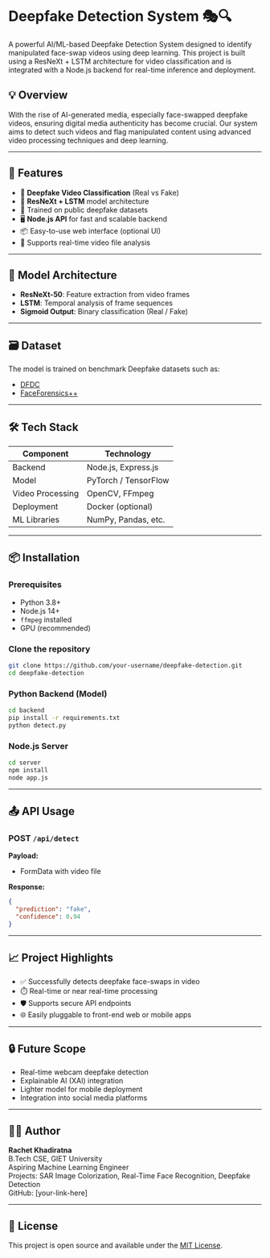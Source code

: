 # Deepfake Detection System 🎭🔍

A powerful AI/ML-based Deepfake Detection System designed to identify manipulated face-swap videos using deep learning. This project is built using a ResNeXt + LSTM architecture for video classification and is integrated with a Node.js backend for real-time inference and deployment.

## 💡 Overview

With the rise of AI-generated media, especially face-swapped deepfake videos, ensuring digital media authenticity has become crucial. Our system aims to detect such videos and flag manipulated content using advanced video processing techniques and deep learning.

---

## 🚀 Features

- 🔎 **Deepfake Video Classification** (Real vs Fake)
- 🧠 **ResNeXt + LSTM** model architecture
- 🧪 Trained on public deepfake datasets
- 🖥️ **Node.js API** for fast and scalable backend
- 📦 Easy-to-use web interface (optional UI)
- 🎥 Supports real-time video file analysis

---

## 🧠 Model Architecture

- **ResNeXt-50**: Feature extraction from video frames
- **LSTM**: Temporal analysis of frame sequences
- **Sigmoid Output**: Binary classification (Real / Fake)

---

## 🗃️ Dataset

The model is trained on benchmark Deepfake datasets such as:

- [DFDC](https://www.kaggle.com/c/deepfake-detection-challenge)
- [FaceForensics++](https://github.com/ondyari/FaceForensics)

---

## 🛠️ Tech Stack

| Component     | Technology            |
| ------------- | --------------------- |
| Backend       | Node.js, Express.js   |
| Model         | PyTorch / TensorFlow  |
| Video Processing | OpenCV, FFmpeg     |
| Deployment    | Docker (optional)     |
| ML Libraries  | NumPy, Pandas, etc.   |

---

## 📦 Installation

### Prerequisites
- Python 3.8+
- Node.js 14+
- `ffmpeg` installed
- GPU (recommended)

### Clone the repository

```bash
git clone https://github.com/your-username/deepfake-detection.git
cd deepfake-detection
```

### Python Backend (Model)

```bash
cd backend
pip install -r requirements.txt
python detect.py
```

### Node.js Server

```bash
cd server
npm install
node app.js
```

---

## 📤 API Usage

### POST `/api/detect`

**Payload:**

- FormData with video file

**Response:**

```json
{
  "prediction": "fake",
  "confidence": 0.94
}
```

---

## 📈 Project Highlights

- ✅ Successfully detects deepfake face-swaps in video
- ⏱️ Real-time or near real-time processing
- 🛡️ Supports secure API endpoints
- 🌐 Easily pluggable to front-end web or mobile apps

---

## 🔒 Future Scope

- Real-time webcam deepfake detection
- Explainable AI (XAI) integration
- Lighter model for mobile deployment
- Integration into social media platforms

---

## 🙋‍♂️ Author

**Rachet Khadiratna**  
B.Tech CSE, GIET University  
Aspiring Machine Learning Engineer  
Projects: SAR Image Colorization, Real-Time Face Recognition, Deepfake Detection  
GitHub: [your-link-here]

---

## 📄 License

This project is open source and available under the [MIT License](LICENSE).